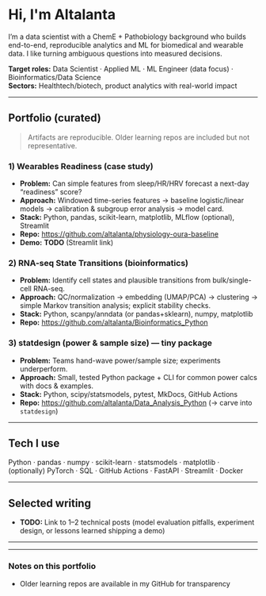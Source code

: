 # Hi, I'm Altalanta

I’m a data scientist with a ChemE + Pathobiology background who builds end-to-end, reproducible analytics and ML for biomedical and wearable data. I like turning ambiguous questions into measured decisions.

**Target roles:** Data Scientist · Applied ML · ML Engineer (data focus) · Bioinformatics/Data Science  
**Sectors:** Healthtech/biotech, product analytics with real-world impact

---

## Portfolio (curated)
>  Artifacts are reproducible. Older learning repos are included but not representative.

### 1) Wearables Readiness (case study)
- **Problem:** Can simple features from sleep/HR/HRV forecast a next-day “readiness” score?
- **Approach:** Windowed time-series features → baseline logistic/linear models → calibration & subgroup error analysis → model card.
- **Stack:** Python, pandas, scikit-learn, matplotlib, MLflow (optional), Streamlit
- **Repo:** https://github.com/altalanta/physiology-oura-baseline  
- **Demo:** **TODO** (Streamlit link)

### 2) RNA-seq State Transitions (bioinformatics)
- **Problem:** Identify cell states and plausible transitions from bulk/single-cell RNA-seq.
- **Approach:** QC/normalization → embedding (UMAP/PCA) → clustering → simple Markov transition analysis; explicit stability checks.
- **Stack:** Python, scanpy/anndata (or pandas+sklearn), numpy, matplotlib
- **Repo:** https://github.com/altalanta/Bioinformatics_Python

### 3) statdesign (power & sample size) — tiny package
- **Problem:** Teams hand-wave power/sample size; experiments underperform.
- **Approach:** Small, tested Python package + CLI for common power calcs with docs & examples.
- **Stack:** Python, scipy/statsmodels, pytest, MkDocs, GitHub Actions
- **Repo:** https://github.com/altalanta/Data_Analysis_Python (→ carve into `statdesign`)



---

## Tech I use
Python · pandas · numpy · scikit-learn · statsmodels · matplotlib · (optionally) PyTorch · SQL · GitHub Actions · FastAPI · Streamlit · Docker

---

## Selected writing
- **TODO:** Link to 1–2 technical posts (model evaluation pitfalls, experiment design, or lessons learned shipping a demo)

---

---

### Notes on this portfolio
- Older learning repos are available in my GitHub for transparency 

